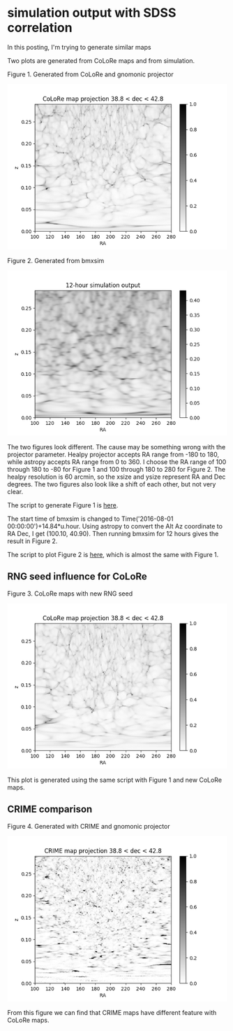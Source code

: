 # simulation output with SDSS correlation

In this posting, I'm trying to generate similar maps

Two plots are generated from CoLoRe maps and from simulation.

Figure 1. Generated from CoLoRe and gnomonic projector

![sdss_corr3](sdss_corr_colore.png)

Figure 2. Generated from bmxsim

![sdss_corr2](sdss_corr_colore_sim.png)

The two figures look different. The cause may be something wrong with the projector parameter. Healpy projector accepts RA range from -180 to 180, while astropy accepts RA range from 0 to 360. I choose the RA range of 100 through 180 to -80 for Figure 1 and 100 through 180 to 280 for Figure 2. The healpy resolution is 60 arcmin, so the xsize and ysize represent RA and Dec degrees. The two figures also look like a shift of each other, but not very clear.

The script to generate Figure 1 is [here](sdss_process_colore.py).

The start time of bmxsim is changed to Time('2016-08-01 00:00:00')+14.84*u.hour. Using astropy to convert the Alt Az coordinate to RA Dec, I get (100.10,  40.90). Then running bmxsim for 12 hours gives the result in Figure 2.

The script to plot Figure 2 is [here](sdss_process_sim.py), which is almost the same with Figure 1.

## RNG seed influence for CoLoRe

Figure 3. CoLoRe maps with new RNG seed

![sdss_corr](sdss_corr_colore2.png)

This plot is generated using the same script with Figure 1 and new CoLoRe maps.

## CRIME comparison

Figure 4. Generated with CRIME and gnomonic projector

![sdss_crime](sdss_corr_crime.png)

From this figure we can find that CRIME maps have different feature with CoLoRe maps.